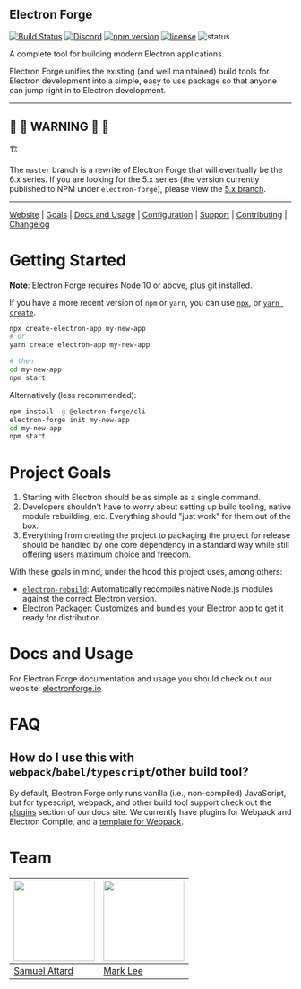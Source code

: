 Electron Forge
--------------
[![Build Status](https://github.com/electron-userland/electron-forge/workflows/CI/badge.svg)](https://github.com/electron-userland/electron-forge/actions?query=workflow:CI)
[![Discord](https://img.shields.io/discord/745037351163527189?color=blueviolet&logo=discord)](https://discord.gg/electron)
[![npm version](https://img.shields.io/npm/v/@electron-forge/cli)](https://npm.im/@electron-forge/cli)
[![license](https://img.shields.io/github/license/electron-userland/electron-forge.svg)](https://github.com/electron-userland/electron-forge/blob/master/LICENSE)
![status](https://img.shields.io/badge/Status-%20Ready%20for%20Awesome-red.svg)

A complete tool for building modern Electron applications.

Electron Forge unifies the existing (and well maintained) build tools for
Electron development into a simple, easy to use package so that anyone can
jump right in to Electron development.

----

## :rotating_light: :construction: **WARNING** :construction: :rotating_light:

:building_construction:

The `master` branch is a rewrite of Electron Forge that will eventually be the 6.x series. If you
are looking for the 5.x series (the version currently published to NPM under `electron-forge`), please view the [5.x branch](https://github.com/electron-userland/electron-forge/tree/5.x).

----

[Website](https://www.electronforge.io) |
[Goals](#project-goals) |
[Docs and Usage](#docs-and-usage) |
[Configuration](https://www.electronforge.io/configuration) |
[Support](https://github.com/electron-userland/electron-forge/blob/master/SUPPORT.md) |
[Contributing](https://github.com/electron-userland/electron-forge/blob/master/CONTRIBUTING.md) |
[Changelog](https://github.com/electron-userland/electron-forge/blob/master/CHANGELOG.md)

# Getting Started

**Note**: Electron Forge requires Node 10 or above, plus git installed.

If you have a more recent version of `npm` or `yarn`, you can use
[`npx`](https://medium.com/@maybekatz/introducing-npx-an-npm-package-runner-55f7d4bd282b),
or
[`yarn create`](https://yarnpkg.com/blog/2017/05/12/introducing-yarn/).

```bash
npx create-electron-app my-new-app
# or
yarn create electron-app my-new-app

# then
cd my-new-app
npm start
```

Alternatively (less recommended):

```bash
npm install -g @electron-forge/cli
electron-forge init my-new-app
cd my-new-app
npm start
```

# Project Goals

1. Starting with Electron should be as simple as a single command.
2. Developers shouldn't have to worry about setting up build tooling,
   native module rebuilding, etc.  Everything should "just work" for them out
   of the box.
3. Everything from creating the project to packaging the project for release
   should be handled by one core dependency in a standard way while still offering
   users maximum choice and freedom.

With these goals in mind, under the hood this project uses, among others:

* [`electron-rebuild`](https://github.com/electron/electron-rebuild):
  Automatically recompiles native Node.js modules against the correct
  Electron version.
* [Electron Packager](https://github.com/electron/electron-packager):
  Customizes and bundles your Electron app to get it ready for distribution.

# Docs and Usage

For Electron Forge documentation and usage you should check out our website:
[electronforge.io](https://www.electronforge.io)

# FAQ

## How do I use this with `webpack`/`babel`/`typescript`/other build tool?

By default, Electron Forge only runs vanilla (i.e., non-compiled) JavaScript, but for typescript, webpack, and other build tool support check out the [plugins](https://www.electronforge.io/config/plugins)
section of our docs site.  We currently have plugins for Webpack and Electron Compile, and a
[template for Webpack](https://www.electronforge.io/templates/webpack-template).

# Team

| <img src="https://s.gravatar.com/avatar/1576c987b53868acf73d6ccb08110a78?s=144" width="144" /> | <img src="https://avatars2.githubusercontent.com/u/11417?s=460&v=4" width="144" /> |
|---| --- |
| [Samuel Attard](https://samuelattard.com) | [Mark Lee](https://github.com/malept) |
